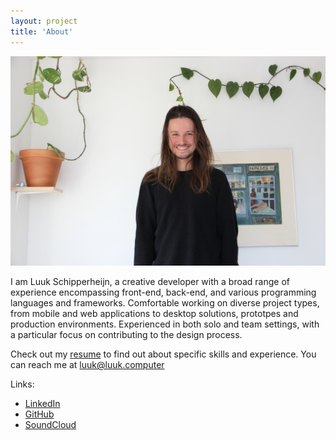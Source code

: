 ```yaml
---
layout: project
title: 'About'
---
```

![Luuk Schipperheijn](luuk.jpg)

I am Luuk Schipperheijn, a creative developer with a broad range of experience encompassing
front-end, back-end, and various programming languages and
frameworks. Comfortable working on diverse project types, from
mobile and web applications to desktop solutions, prototpes and
production environments. Experienced in both solo and team
settings, with a particular focus on contributing to the design
process.

Check out my <a href="./resume-luuk-schipperheijn.pdf" download>resume</a> to find out about specific skills and experience. You can reach me at [luuk@luuk.computer](mailto:luuk@luuk.computer)

Links:
- [LinkedIn](https://www.linkedin.com/in/luuk-schipperheijn-92805a30/)
- [GitHub](https://github.com/luukschipperheyn/)
- [SoundCloud](https://soundcloud.com/klontklont)

